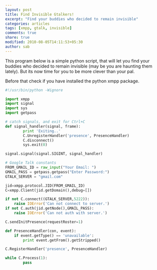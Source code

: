 ```yaml
---
layout: post
title: Find Invisible Gtalkers!
excerpt: "Find your buddies who decided to remain invisible"
categories: articles
tags: [xmpp, gtalk, invisible]
comments: true
share: true
modified: 2010-08-05T14:11:53+05:30
author: sab
---
```


This program below is a simple python script, that will let you find your
buddies who decided to remain invisible (may be you are haunting them
lately). But its now time for you to be more clever than your pal.

Before that check if you have installed the python xmpp package.

```python
#!/usr/bin/python -Wignore

import xmpp
import signal
import sys
import getpass

# catch signals, and exit for Ctrl+C
def signal_handler(signal, frame):
        print 'Exiting..'
        C.UnregisterHandler('presence', PresenceHandler)
        C.disconnect()
        sys.exit(0)

signal.signal(signal.SIGINT, signal_handler)

# Google Talk constants
FROM_GMAIL_ID = raw_input("Your Email: ")
GMAIL_PASS = getpass.getpass("Enter Password:")
GTALK_SERVER = "gmail.com"

jid=xmpp.protocol.JID(FROM_GMAIL_ID)
C=xmpp.Client(jid.getDomain(),debug=[])

if not C.connect((GTALK_SERVER,5222)):
    raise IOError('Can not connect to server.')
if not C.auth(jid.getNode(),GMAIL_PASS):
    raise IOError('Can not auth with server.')

C.sendInitPresence(requestRoster=1)

def PresenceHandler(con, event):
    if event.getType() == 'unavailable':
        print event.getFrom().getStripped()

C.RegisterHandler('presence', PresenceHandler)

while C.Process(1):
        pass
```

